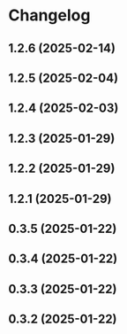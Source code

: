 # Changelog

## 1.2.6 (2025-02-14)

## 1.2.5 (2025-02-04)

## 1.2.4 (2025-02-03)

## 1.2.3 (2025-01-29)

## 1.2.2 (2025-01-29)

## 1.2.1 (2025-01-29)

## 0.3.5 (2025-01-22)

## 0.3.4 (2025-01-22)

## 0.3.3 (2025-01-22)

## 0.3.2 (2025-01-22)
